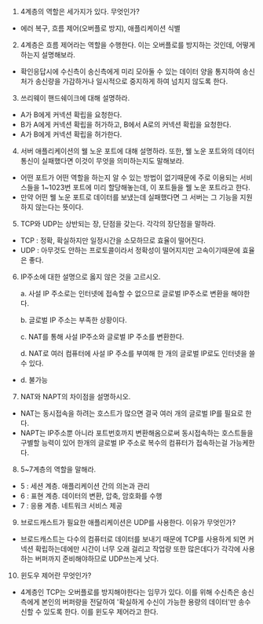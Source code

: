 1. 4계층의 역할은 세가지가 있다. 무엇인가?

- 에러 복구, 흐름 제어(오버플로 방지), 애플리케이션 식별



2. 4계층은 흐름 제어라는 역할을 수행한다. 이는 오버플로를 방지하는 것인데, 어떻게 하는지 설명해보라.

- 확인응답시에 수신측이 송신측에게 미리 모아둘 수 있는 데이터 양을 통지하여 송신처가 송신량을 가감하거나 일시적으로 중지하게 하여 넘치지 않도록 한다.



3. 쓰리웨이 핸드쉐이크에 대해 설명하라.

- A가 B에게 커넥션 확립을 요청한다.
- B가 A에게 커넥션 확립을 허가하고, B에서 A로의 커넥션 확립을 요청한다.
- A가 B에게 커넥션 확립을 허가한다.



4. 서버 애플리케이션의 웰 노운 포트에 대해 설명하라. 또한,  웰 노운 포트와의 데이터 통신이 실패했다면 이것이 무엇을 의미하는지도 말해보라.

- 어떤 포트가 어떤 역할을 하는지 알 수 있는 방법이 없기때문에 주로 이용되는 서비스들을 1~1023번 포트에 미리 할당해놓는데, 이 포트들을 웰 노운 포트라고 한다.
- 만약 어떤 웰 노운 포트로 데이터를 보냈는데 실패했다면 그 서버는 그 기능을 지원하지 않는다는 뜻이다.



5. TCP와 UDP는 상반되는 장, 단점을 갖는다. 각각의 장단점을 말하라.

- TCP : 정확, 확실하지만 일정시간을 소모하므로 효율이 떨어진다.
- UDP : 아무것도 안하는 프로토콜이라서 정확성이 떨어지지만 고속이기때문에 효율은 좋다.



6. IP주소에 대한 설명으로 옳지 않은 것을 고르시오.

   a. 사설 IP 주소로는 인터넷에 접속할 수 없으므로 글로벌 IP주소로 변환을 해야한다.

   b. 글로벌 IP 주소는 부족한 상황이다.

   c. NAT를 통해 사설 IP주소와 글로벌 IP 주소를 변환한다.

   d. NAT로 여러 컴퓨터에 사설 IP 주소를 부여해 한 개의 글로벌 IP로도 인터넷을 쓸 수 있다.

- d. 불가능



7. NAT와 NAPT의 차이점을 설명하시오.

- NAT는 동시접속을 하려는 호스트가 많으면 결국 여러 개의 글로벌 IP를 필요로 한다.
- NAPT는 IP주소뿐 아니라 포트번호까지 변환해옴으로써 동시접속하는 호스트들을 구별할 능력이 있어 한개의 글로벌 IP 주소로 복수의 컴퓨터가 접속하는걸 가능케한다.



8. 5~7계층의 역할을 말해라.

- 5 : 세션 계층. 애플리케이션 간의 의논과 관리
- 6 : 표현 계층. 데이터의 변환, 압축, 암호화를 수행
- 7 : 응용 계층. 네트워크 서비스 제공



9. 브로드캐스트가 필요한 애플리케이션은 UDP를 사용한다. 이유가 무엇인가?

- 브로드캐스트는 다수의 컴퓨터로 데이터를 보내기 때문에 TCP를 사용하게 되면 커넥션 확립하는데에만 시간이 너무 오래 걸리고 작업량 또한 많은데다가 각각에 사용하는 버퍼까지 준비해야하므로 UDP쓰는게 낫다.



10. 윈도우 제어란 무엇인가?

- 4계층인 TCP는 오버플로를 방지해야한다는 임무가 있다. 이를 위해 수신측은 송신측에게 본인의 버퍼량을 전달하여 '확실하게 수신이 가능한 용량의 데이터'만 송수신할 수 있도록 한다. 이를 윈도우 제어라고 한다.